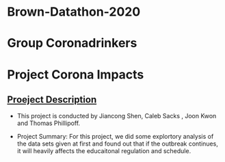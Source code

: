 # Brown-Datathon-2020
# Group Coronadrinkers
# Project Corona Impacts

## [Proeject Description](doc/)

+ This project is conducted by Jiancong Shen, Caleb Sacks , Joon Kwon and Thomas Phillipoff.

+ Project Summary: For this project, we did some explortory analysis of the data sets given at first and found out that if the outbreak continues, it will heavily affects the educaitonal regulation and schedule. 

